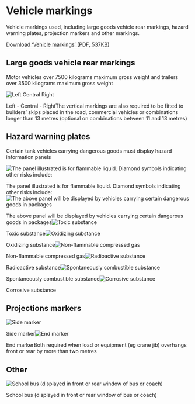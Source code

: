 Vehicle markings
================

Vehicle markings used, including large goods vehicle rear markings, hazard warning plates, projection markers and other markings.

[Download ‘Vehicle markings’ (PDF, 537KB)](https://assets.digital.cabinet-office.gov.uk/media/560aa745e5274a036c000020/the-highway-code-vehicle-markings.pdf)

Large goods vehicle rear markings
---------------------------------

 

Motor vehicles over 7500 kilograms maximum gross weight and trailers over 3500 kilograms maximum gross weight

![Left     Central     Right](../images/large-goods-vehicle-markings.jpg)

Left - Central - RightThe vertical markings are also required to be fitted to builders’ skips placed in the road, commercial vehicles or combinations longer than 13 metres (optional on combinations between 11 and 13 metres)

 

Hazard warning plates
---------------------

 

Certain tank vehicles carrying dangerous goods must display hazard information panels

![The panel illustrated is for flammable liquid. Diamond symbols indicating other risks include:](../images/hazard-warning-hazard-info-label.jpg)

The panel illustrated is for flammable liquid. Diamond symbols indicating other risks include:![The above panel will be displayed by vehicles carrying certain dangerous goods in packages](../images/hazard-warning-dangerous-goods.jpg)

The above panel will be displayed by vehicles carrying certain dangerous goods in packages![Toxic substance](../images/hazard-warning-toxic-label.jpg)

Toxic substance![Oxidizing substance](../images/hazard-warning-oxidising-plate.jpg)

Oxidizing substance![Non-flammable compressed gas](../images/hazard-warning-compressed-gas-plate.jpg)

Non-flammable compressed gas![Radioactive substance](../images/hazard-warning-radioactive-plate.jpg)

Radioactive substance![Spontaneously combustible substance](../images/hazard-warning-spon-combust-red.jpg)

Spontaneously combustible substance![Corrosive substance](../images/hazard-warning-corrosive-plate.jpg)

Corrosive substance

 

Projections markers
-------------------

 

![Side marker](../images/projection-marker-side.jpg)

Side marker![End marker](../images/projection-marker-end.jpg)

End markerBoth required when load or equipment (eg crane jib) overhangs front or rear by more than two metres

 

Other
-----

 

![School bus (displayed in front or rear window of bus or coach)](../images/other-school-bus.jpg)

School bus (displayed in front or rear window of bus or coach)
